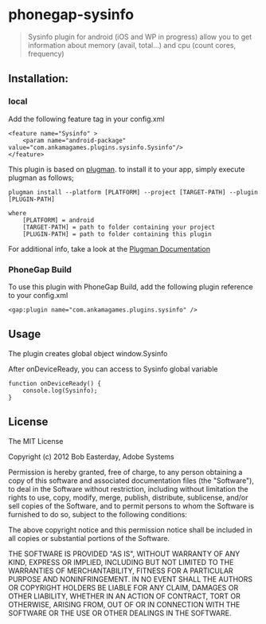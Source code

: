 # phonegap-sysinfo

> Sysinfo plugin for android (iOS and WP in progress) allow you to get information about memory (avail, total...) and cpu (count cores, frequency)

## Installation:

### local

Add the following feature tag in your config.xml

	<feature name="Sysinfo" >
		<param name="android-package" value="com.ankamagames.plugins.sysinfo.Sysinfo"/>
	</feature>

This plugin is based on [plugman](https://github.com/apache/cordova-plugman). to install it to your app,
simply execute plugman as follows;

	plugman install --platform [PLATFORM] --project [TARGET-PATH] --plugin [PLUGIN-PATH]

	where
		[PLATFORM] = android
		[TARGET-PATH] = path to folder containing your project
		[PLUGIN-PATH] = path to folder containing this plugin
		
For additional info, take a look at the [Plugman Documentation](https://github.com/apache/cordova-plugman/blob/master/README.md)

### PhoneGap Build

To use this plugin with PhoneGap Build, add the following plugin reference to your config.xml

	<gap:plugin name="com.ankamagames.plugins.sysinfo" />

## Usage
The plugin creates global object window.Sysinfo

After onDeviceReady, you can access to Sysinfo global variable

	function onDeviceReady() {
		console.log(Sysinfo);
	}

## License ##

The MIT License

Copyright (c) 2012 Bob Easterday, Adobe Systems

Permission is hereby granted, free of charge, to any person obtaining a copy
of this software and associated documentation files (the "Software"), to deal
in the Software without restriction, including without limitation the rights
to use, copy, modify, merge, publish, distribute, sublicense, and/or sell
copies of the Software, and to permit persons to whom the Software is
furnished to do so, subject to the following conditions:

The above copyright notice and this permission notice shall be included in
all copies or substantial portions of the Software.

THE SOFTWARE IS PROVIDED "AS IS", WITHOUT WARRANTY OF ANY KIND, EXPRESS OR
IMPLIED, INCLUDING BUT NOT LIMITED TO THE WARRANTIES OF MERCHANTABILITY,
FITNESS FOR A PARTICULAR PURPOSE AND NONINFRINGEMENT. IN NO EVENT SHALL THE
AUTHORS OR COPYRIGHT HOLDERS BE LIABLE FOR ANY CLAIM, DAMAGES OR OTHER
LIABILITY, WHETHER IN AN ACTION OF CONTRACT, TORT OR OTHERWISE, ARISING FROM,
OUT OF OR IN CONNECTION WITH THE SOFTWARE OR THE USE OR OTHER DEALINGS IN
THE SOFTWARE.